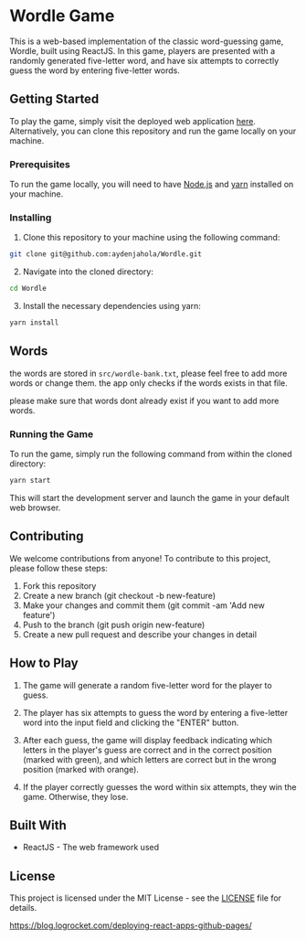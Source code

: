 # Wordle Game

This is a web-based implementation of the classic word-guessing game, Wordle, built using ReactJS. In this game, players are presented with a randomly generated five-letter word, and have six attempts to correctly guess the word by entering five-letter words.

## Getting Started

To play the game, simply visit the deployed web application [here](https://aydenjahola.github.io/Wordle). Alternatively, you can clone this repository and run the game locally on your machine.

### Prerequisites

To run the game locally, you will need to have [Node.js](https://nodejs.org/en/) and [yarn](https://yarnpkg.com/) installed on your machine.

### Installing

1. Clone this repository to your machine using the following command:

```sh
git clone git@github.com:aydenjahola/Wordle.git
```

2. Navigate into the cloned directory:

```sh
cd Wordle
```

3. Install the necessary dependencies using yarn:

```sh
yarn install
```

## Words

the words are stored in `src/wordle-bank.txt`, please feel free to add more words or change them. the app only checks if the words exists in that file.

please make sure that words dont already exist if you want to add more words.

### Running the Game

To run the game, simply run the following command from within the cloned directory:

```sh
yarn start
```

This will start the development server and launch the game in your default web browser.

## Contributing

We welcome contributions from anyone! To contribute to this project, please follow these steps:

1.  Fork this repository
2.  Create a new branch (git checkout -b new-feature)
3.  Make your changes and commit them (git commit -am 'Add new feature')
4.  Push to the branch (git push origin new-feature)
5.  Create a new pull request and describe your changes in detail

## How to Play

1. The game will generate a random five-letter word for the player to guess.

2. The player has six attempts to guess the word by entering a five-letter word into the input field and clicking the "ENTER" button.

3. After each guess, the game will display feedback indicating which letters in the player's guess are correct and in the correct position (marked with green), and which letters are correct but in the wrong position (marked with orange).

4. If the player correctly guesses the word within six attempts, they win the game. Otherwise, they lose.

## Built With

- ReactJS - The web framework used

## License

This project is licensed under the MIT License - see the [LICENSE](https://github.com/aydenjahola/Wordle/blob/main/LICENSE) file for details.

https://blog.logrocket.com/deploying-react-apps-github-pages/
